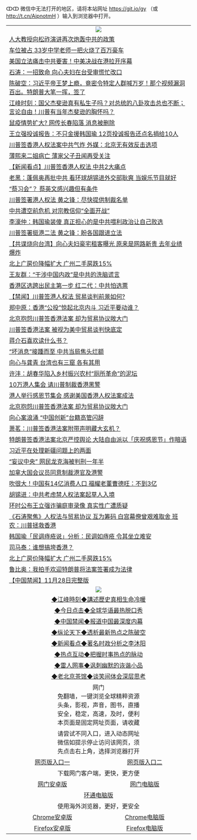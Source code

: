 ↀↀ 微信中无法打开的地区，请将本站网址 https://git.io/gy （或 http://t.cn/AipnotmH ）输入到浏览器中打开。 

 <table>

  <tr>
    <td colspan="2" align=center><img src="https://cdn.jsdelivr.net/gh/gyoupiodf/im1/20190822-2.jpg"></td>
 </tr>
<tr><td colspan="2" align="left"><a href="https://xball.casa/oo.aspx?name=c1100640&key=eqxowaguscvmxdgc&from=gy">人大教授向松祚演讲再次炮轰中共的政策</a></td></tr>
<tr><td colspan="2" align="left"><a href="https://xball.casa/oo.aspx?name=c1100684&key=eqxowaguscvmxdgc&from=gy">车位被占 33岁中学老师一把火烧了百万豪车</a></td></tr>
<tr><td colspan="2" align="left"><a href="https://xball.casa/oo.aspx?name=c1100682&key=eqxowaguscvmxdgc&from=gy">美国立法痛击中共要害！中美决战在港拉开序幕</a></td></tr>
<tr><td colspan="2" align="left"><a href="https://xball.casa/oo.aspx?name=c816850&key=eqxowaguscvmxdgc&from=gy">石涛：一招致命 向心夫妇在台受审慌忙改口</a></td></tr>
<tr><td colspan="2" align="left"><a href="https://xball.casa/oo.aspx?name=c816932&key=eqxowaguscvmxdgc&from=gy">陈破空：习近平帝王梦上瘾，竟密令特定人群喊万岁！那个视频漏洞百出。特朗普大笔一挥，签了</a></td></tr>
<tr><td colspan="2" align="left"><a href="https://xball.casa/oo.aspx?name=c922850&key=eqxowaguscvmxdgc&from=gy">江峰时刻：国父杰斐逊真有私生子吗？对总统的八卦攻击总也不断；言论自由！川普有当年杰斐逊的胸怀吗？</a></td></tr>
<tr><td colspan="2" align="left"><a href="https://xball.casa/oo.aspx?name=c1100561&key=eqxowaguscvmxdgc&from=gy">鼠疫情势扩大? 网传长春陷落 消息被删除</a></td></tr>
<tr><td colspan="2" align="left"><a href="https://xball.casa/oo.aspx?name=c1100629&key=eqxowaguscvmxdgc&from=gy">王立强投诚报告：不只金援韩国瑜 12页投诚报告还点名捐给10人</a></td></tr>
<tr><td colspan="2" align="left"><a href="https://xball.casa/oo.aspx?name=c1100667&key=eqxowaguscvmxdgc&from=gy">川普签香港人权法案中共气炸 外媒：北京无有效反击选项</a></td></tr>
<tr><td colspan="2" align="left"><a href="https://xball.casa/oo.aspx?name=c1100622&key=eqxowaguscvmxdgc&from=gy">薄熙来二姐病亡 薄家父子丑闻再受关注</a></td></tr>
<tr><td colspan="2" align="left"><a href="https://xball.casa/oo.aspx?name=c1100574&key=eqxowaguscvmxdgc&from=gy">【新闻看点】川普签香港人权法 中共2大痛点</a></td></tr>
<tr><td colspan="2" align="left"><a href="https://xball.casa/oo.aspx?name=c1100580&key=eqxowaguscvmxdgc&from=gy">老黑：蓬佩奥再批中共 看环球胡锡进外交部耿爽 当娱乐节目就好</a></td></tr>
<tr><td colspan="2" align="left"><a href="https://xball.casa/oo.aspx?name=c1100608&key=eqxowaguscvmxdgc&from=gy">“蔡习会”？ 蔡英文感兴趣但有条件</a></td></tr>
<tr><td colspan="2" align="left"><a href="https://xball.casa/oo.aspx?name=c1100541&key=eqxowaguscvmxdgc&from=gy">川普签署港人权法 黄之锋：尽快提供制裁名单</a></td></tr>
<tr><td colspan="2" align="left"><a href="https://xball.casa/oo.aspx?name=c1100637&key=eqxowaguscvmxdgc&from=gy">中共遭空前危机 对宗教信仰“全面开战”</a></td></tr>
<tr><td colspan="2" align="left"><a href="https://xball.casa/oo.aspx?name=c1100694&key=eqxowaguscvmxdgc&from=gy">李濠仲：韩国瑜装傻 真正担心的是中共喂利政治让自己败选</a></td></tr>
<tr><td colspan="2" align="left"><a href="https://xball.casa/oo.aspx?name=c1100668&key=eqxowaguscvmxdgc&from=gy">川普签署挺港二法 黄之锋：盼各国跟进立法</a></td></tr>
<tr><td colspan="2" align="left"><a href="https://xball.casa/oo.aspx?name=c1100631&key=eqxowaguscvmxdgc&from=gy">【共谍烧向台湾】向心夫妇豪宅租客曝光 原来是网路新贵 去年业绩爆炸</a></td></tr>
<tr><td colspan="2" align="left"><a href="https://xball.casa/oo.aspx?name=c1100623&key=eqxowaguscvmxdgc&from=gy">北上广房价降幅扩大 广州二手房跌15%</a></td></tr>
<tr><td colspan="2" align="left"><a href="https://xball.casa/oo.aspx?name=c1100626&key=eqxowaguscvmxdgc&from=gy">王友群：“干涉中国内政”是中共的洗脑谎言</a></td></tr>
<tr><td colspan="2" align="left"><a href="https://xball.casa/oo.aspx?name=c1100540&key=eqxowaguscvmxdgc&from=gy">香港区选跨出民主第一步 红二代：中共怕选票</a></td></tr>
<tr><td colspan="2" align="left"><a href="https://xball.casa/oo.aspx?name=c1100603&key=eqxowaguscvmxdgc&from=gy">【禁闻】川普签港人权法 贸易谈判前景如何?</a></td></tr>
<tr><td colspan="2" align="left"><a href="https://xball.casa/oo.aspx?name=c1100722&key=eqxowaguscvmxdgc&from=gy">郑中原：香港“公投”惊起北京内斗 习近平要动谁？</a></td></tr>
<tr><td colspan="2" align="left"><a href="https://xball.casa/oo.aspx?name=c1100680&key=eqxowaguscvmxdgc&from=gy">北京抱怨川普签香港法案 却为贸易协议敞大门</a></td></tr>
<tr><td colspan="2" align="left"><a href="https://xball.casa/oo.aspx?name=c1100618&key=eqxowaguscvmxdgc&from=gy">川普签香港法案 被视为美中贸易谈判快底定</a></td></tr>
<tr><td colspan="2" align="left"><a href="https://xball.casa/oo.aspx?name=c1100683&key=eqxowaguscvmxdgc&from=gy">蒋介石喜欢读什么书？</a></td></tr>
<tr><td colspan="2" align="left"><a href="https://xball.casa/oo.aspx?name=c1100601&key=eqxowaguscvmxdgc&from=gy">“坏消息”接踵而至 中共当局焦头烂额</a></td></tr>
<tr><td colspan="2" align="left"><a href="https://xball.casa/oo.aspx?name=c1100630&key=eqxowaguscvmxdgc&from=gy">向心与龚青 台湾也有三窟 各有其用</a></td></tr>
<tr><td colspan="2" align="left"><a href="https://xball.casa/oo.aspx?name=c1100691&key=eqxowaguscvmxdgc&from=gy">许沣：胡春华陷入乡村振兴农村“厕所革命”的泥坛</a></td></tr>
<tr><td colspan="2" align="left"><a href="https://xball.casa/oo.aspx?name=c1100697&key=eqxowaguscvmxdgc&from=gy">10万港人集会 请川普制裁香港黑警</a></td></tr>
<tr><td colspan="2" align="left"><a href="https://xball.casa/oo.aspx?name=c1100616&key=eqxowaguscvmxdgc&from=gy">港人举行感恩节集会 感谢美国香港人权法案成法</a></td></tr>
<tr><td colspan="2" align="left"><a href="https://xball.casa/oo.aspx?name=c1100632&key=eqxowaguscvmxdgc&from=gy">北京抱怨川普签香港法案 却为贸易协议敞大门</a></td></tr>
<tr><td colspan="2" align="left"><a href="https://xball.casa/oo.aspx?name=c1100542&key=eqxowaguscvmxdgc&from=gy">向心案浪涌 “中国创新”台籍高管闪辞</a></td></tr>
<tr><td colspan="2" align="left"><a href="https://xball.casa/oo.aspx?name=c1100688&key=eqxowaguscvmxdgc&from=gy">萧茗：川普签香港法案附带声明藏大玄机？</a></td></tr>
<tr><td colspan="2" align="left"><a href="https://xball.casa/oo.aspx?name=c1100678&key=eqxowaguscvmxdgc&from=gy">特朗普签香港法案北京严控舆论 大陆自由派以「庆祝感恩节」作暗语</a></td></tr>
<tr><td colspan="2" align="left"><a href="https://xball.casa/oo.aspx?name=c1100594&key=eqxowaguscvmxdgc&from=gy">习近平在处理新疆问题上的两面</a></td></tr>
<tr><td colspan="2" align="left"><a href="https://xball.casa/oo.aspx?name=c1100607&key=eqxowaguscvmxdgc&from=gy">“妄议中央” 网民龙克海被判刑一年半</a></td></tr>
<tr><td colspan="2" align="left"><a href="https://xball.casa/oo.aspx?name=c1100674&key=eqxowaguscvmxdgc&from=gy">加拿大国会议员同意制裁港官及港警</a></td></tr>
<tr><td colspan="2" align="left"><a href="https://xball.casa/oo.aspx?name=c1100557&key=eqxowaguscvmxdgc&from=gy">吹很大！中国有14亿消费人口 福耀老董曹德旺：不到3亿</a></td></tr>
<tr><td colspan="2" align="left"><a href="https://xball.casa/oo.aspx?name=c1100711&key=eqxowaguscvmxdgc&from=gy">胡锡进：中共考虑禁人权法案起草人入境</a></td></tr>
<tr><td colspan="2" align="left"><a href="https://xball.casa/oo.aspx?name=c1100633&key=eqxowaguscvmxdgc&from=gy">环时公布王立强诈骗庭审录像 真实性广遭质疑</a></td></tr>
<tr><td colspan="2" align="left"><a href="https://xball.casa/oo.aspx?name=c1100638&key=eqxowaguscvmxdgc&from=gy">《石涛聚焦》人权法与贸易协议 互为筹码 白宫幕僚曾艰难取舍 班农：川普拯救香港</a></td></tr>
<tr><td colspan="2" align="left"><a href="https://xball.casa/oo.aspx?name=c1100666&key=eqxowaguscvmxdgc&from=gy">韩国瑜「民调痔疮说」分析：民调如痔疮 令其坐立难安</a></td></tr>
<tr><td colspan="2" align="left"><a href="https://xball.casa/oo.aspx?name=c1100602&key=eqxowaguscvmxdgc&from=gy">司马泰：谁想搞垮香港？</a></td></tr>
<tr><td colspan="2" align="left"><a href="https://xball.casa/oo.aspx?name=c1100681&key=eqxowaguscvmxdgc&from=gy">北上广房价降幅扩大 广州二手房跌15%</a></td></tr>
<tr><td colspan="2" align="left"><a href="https://xball.casa/oo.aspx?name=c1100693&key=eqxowaguscvmxdgc&from=gy">鲁比奥：我拍手欢迎特朗普将法案签署成为法律</a></td></tr>
<tr><td colspan="2" align="left"><a href="https://xball.casa/oo.aspx?name=c1100646&key=eqxowaguscvmxdgc&from=gy">【中国禁闻】11月28日完整版</a></td></tr>

 <tr>
   <td colspan="2" align=center><img src="https://cdn.jsdelivr.net/gh/gyoupiodf/im1/jf-1.jpg"></td>
  </tr>
   <tr>
   <td colspan="2" align=center> 
<a href="https://xball.casa/oo.aspx?name=c922850&key=eqxowaguscvmxdgc&from=gy&tag=9877">◆江峰時刻◆講述歷史真相生命冷暖</a><br/>
    </td>
  </tr>
   <tr>
   <td colspan="2" align=center> 
<a href="https://xball.casa/oo.aspx?name=c816850&key=eqxowaguscvmxdgc&from=gy&tag=9877">◆今日点击◆全球华语最热脱口秀</a><br/>
    </td>
  </tr>
  <tr>
  <td colspan="2" align=center>
<a href="https://xball.casa/oo.aspx?name=c816860&key=eqxowaguscvmxdgc&from=gy&tag=99733110">◆中国禁闻◆报道中国最深度内幕</a><br/>
   </tr>
  <tr>
     <td colspan="2" align=center>
<a href="https://xball.casa/oo.aspx?name=c816855&key=eqxowaguscvmxdgc&from=gy&tag=997110">◆纵论天下◆透析最新热点之陈破空</a><br/>
   </tr>
   <tr>
      <td colspan="2" align=center>
<a href="https://xball.casa/oo.aspx?name=c838308&key=eqxowaguscvmxdgc&from=gy&tag=9973110">◆新闻看点◆著名时政分析之李沐阳</a><br/>
   </tr>
   <tr>
     <td colspan="2" align=center>
<a href="https://xball.casa/oo.aspx?name=c816852&key=eqxowaguscvmxdgc&from=gy&tag=9733110">◆热点互动◆把握时事热点的脉动</a><br/>
   </tr>
   <tr>
      <td colspan="2" align=center>
<a href="https://xball.casa/oo.aspx?name=c816694&key=eqxowaguscvmxdgc&from=gy&tag=93310">◆雷人网事◆讽刺幽默的诙谐小品</a><br/>
   </tr>
   <tr>
    <td colspan="2" align=center>
<a href="https://xball.casa/oo.aspx?name=c816650&key=eqxowaguscvmxdgc&from=gy&tag=9973110">◆老北京茶馆◆谈笑间体会深层思考</a><br/>
   </tr>

  <tr>
    <td colspan="2" align="center">网门<br/>免翻墙，一键浏览全球精粹资源<br/>头条，影视，声音，图书，直播<br/>安全，稳定，高速，及时，便利<br/>本页面是固定网址页面，请收藏</td>
  <tr>
  <tr>
    <td colspan="2" align="center">请尝试不同入口，进入动态网址<br/>微信如提示停止访问该网页，须<br/>先点击右上角，选择浏览器打开</td>
  <tr>
  <tr>
    <td align="center"><a href="https://xblue.casa/oo.aspx?key=sgbqkopuejmcoyak&from=gy">网页版入口一</a></td>
    <td align="center"><a href="https://xblue.casa/oo.aspx?key=sgbqkopuejmcoyak&from=gy">网页版入口二</a></td>
  </tr>
  <tr>
    <td colspan="2" align="center">下载网门客户端，更快，更方便</td>
  <tr>
  <tr>
    <td align="center"><a href="https://gitlab.com/ogate2/up/raw/master/_/oGatea.apk">网门安卓版</a></td>
    <td align="center"><a href="https://gitlab.com/ogate2/up/raw/master/_/oGate.zip">网门电脑版</a></td>
  </tr>
  <tr>
    <td colspan="2" align="center"><a href="https://gitlab.com/ogate2/up/raw/master/_/oPipe.zip">环通电脑版</a></td>
  </tr>
  <tr>
    <td colspan="2" align="center">使用海外浏览器，更好，更安全</td>
  <tr>
  <tr>
    <td align="center"><a href="https://gitlab.com/ogate2/up/raw/master/_/Chrome.apk">Chrome安卓版</a></td>
    <td align="center"><a href="https://gitlab.com/ogate2/up/raw/master/_/Chrome.zip">Chrome电脑版</a></td>
  </tr>
  <tr>
    <td align="center"><a href="https://gitlab.com/ogate2/up/raw/master/_/Firefox.apk">Firefox安卓版</a></td>
    <td align="center"><a href="https://gitlab.com/ogate2/up/raw/master/_/Firefox.zip">Firefox电脑版</a></td>
  </tr>

</table>

